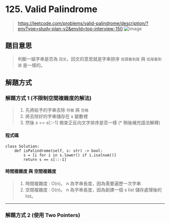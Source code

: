# 125. Valid Palindrome
> https://leetcode.com/problems/valid-palindrome/description/?envType=study-plan-v2&envId=top-interview-150
![image](https://github.com/Ricky7737/DataAnalysisAndLearning/assets/58324475/91312a9f-bf58-47bc-9d23-e9edb5fcf65d)

## 題目意思
> 判斷一組字串是否為 ```回文```，回文的意思就是字串排序 ```從頭看到尾``` 與 ```從尾看到頭``` 是一樣的。

## 解題方式 
### 解題方式 1 (不限制空間複雜度的解法)
> 1. 先將給予的字串去除 ```符號``` 與 ```空格```
> 2. 將去除好的字串儲存在 s 變數裡
> 3. 然後 s == s[::-1] 檢查正反向文字排序是否一樣
> (* 稍後補充語法解釋)
#### 程式碼
```
class Solution:
    def isPalindrome(self, s: str) -> bool:
        s = [i for i in s.lower() if i.isalnum()]
        return s == s[::-1]
```
#### 時間複雜度 與 空間複雜度
> 1. 時間複雜度 : O(n)。 n 為字串長度，因為需要遍歷一次字串
> 2. 空間複雜度 : O(n)。 n 為字串長度，因為創建一個 s list 儲存處理後的 list。
---
### 解題方式 2 (使用 Two Pointers)




